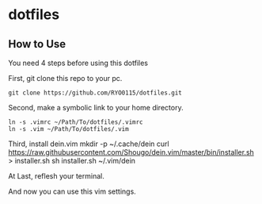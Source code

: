 # dotfiles

## How to Use
You need 4 steps before using this dotfiles

First, git clone this repo to your pc.

	git clone https://github.com/RYO0115/dotfiles.git

Second, make a symbolic link to your home directory.

	ln -s .vimrc ~/Path/To/dotfiles/.vimrc
	ln -s .vim ~/Path/To/dotfiles/.vim

Third, install dein.vim
	mkdir -p ~/.cache/dein
	curl https://raw.githubusercontent.com/Shougo/dein.vim/master/bin/installer.sh > installer.sh
	sh installer.sh ~/.vim/dein

At Last, reflesh your terminal.


And now you can use this vim settings.
